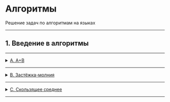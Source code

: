 # Алгоритмы

Решение задач по алгоритмам на языках

---

## 1. Введение в алгоритмы

---
<details>
<summary>
<a href="Basic_algorithms/A.A+B.py">A. A+B</a>
</summary>

#### Условие
В этой задачи вам придётся прочитать два числа и сложить их. Результат необходимо вывести на стандартный поток вывода или в файл, указанный в условии задачи.

#### Формат ввода
В первой строке задано первое число, во второй – второе. Оба числа лежат в диапазоне от −10^9 до 10^9.

#### Формат вывода
Выведите единственное число – результат сложения двух чисел.

#### Пример
<table><tbody>
  <tr>
    <td><b>Ввод</b></td>
    <td><b>Вывод</b></td>
  </tr>
  <tr>
    <td valign='top'>
12<br>
90<br>

</td>
  <td valign='top'>
102<br>
</td>
  </tr>
</tbody></table>

</details>

---

<details>
<summary>
<a href="Basic_algorithms/B.Zipper_Closure.py">B. Застёжка-молния</a>
</summary>

#### Условие
Даны два массива чисел длины n. Составьте из них один массив длины 2n, в котором числа из входных массивов чередуются (первый — второй — первый — второй — ...). При этом относительный порядок следования чисел из одного массива должен быть сохранён.

#### Формат ввода
В первой строке записано целое число n –— длина каждого из массивов, 1 ≤ n ≤ 1000.

Во второй строке записано n чисел из первого массива, через пробел.

В третьей строке –— n чисел из второго массива.

Значения всех чисел –— натуральные и не превосходят 1000.

#### Формат вывода
Выведите 2n чисел из объединённого массива через пробел.

#### Пример
<table><tbody>
  <tr>
    <td><b>Ввод</b></td>
    <td><b>Вывод</b></td>
  </tr>
  <tr>
    <td valign='top'>
3<br>
1 2 3<br>
4 5 6<br>

</td>
  <td valign='top'>
1 4 2 5 3 6<br>
</td>
  </tr>
</tbody></table>

</details>

---

<details>
<summary>
<a href="Basic_algorithms/C.Moving_Average.py">C. Скользящее среднее</a>
</summary>

#### Условие
Вам дана статистика по числу запросов в секунду к вашему любимому рекомендательному сервису.

Измерения велись n секунд.

В секунду i поступает qi запросов.

Примените метод скользящего среднего с длиной окна k к этим данным и выведите результат.

#### Формат ввода
В первой строке передаётся натуральное число n, количество секунд, в течение которых велись измерения. 1 ≤ n ≤ 105

Во второй строке через пробел записаны n целых неотрицательных чисел qi, каждое лежит в диапазоне от 0 до 103.

В третьей строке записано натуральное число k (1 ≤ k ≤ n) —– окно сглаживания.

Примечание для Go:

Заметьте, что в данной задаче достаточно большой размер ввода. Поэтому необходимо задавать размер буфера для сканнера хотя бы 600 Кб.

#### Формат вывода
Выведите через пробел результат применения метода скользящего среднего к серии измерений. Должно быть выведено n - k + 1 элементов, каждый элемент -— вещественное (дробное) число.

#### Пример
<table><tbody>
  <tr>
    <td><b>Ввод</b></td>
    <td><b>Вывод</b></td>
  </tr>
  <tr>
    <td valign='top'>
7<br>
1 2 3 4 5 6 7<br>
4<br>

</td>
  <td valign='top'>
2.5 3.5 4.5 5.5<br>
</td>
  </tr>
</tbody></table>

</details>

---
